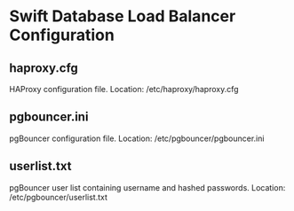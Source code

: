 # Swift Database Load Balancer Configuration

## haproxy.cfg

HAProxy configuration file.
Location: /etc/haproxy/haproxy.cfg

## pgbouncer.ini

pgBouncer configuration file.
Location: /etc/pgbouncer/pgbouncer.ini

## userlist.txt

pgBouncer user list containing username and hashed passwords.
Location: /etc/pgbouncer/userlist.txt
